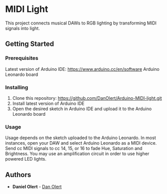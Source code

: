 # MIDI Light

This project connects musical DAWs to RGB lighting by transforming MIDI signals into light.

## Getting Started

### Prerequisites

Latest version of Arduino IDE: https://www.arduino.cc/en/software
Arduino Leonardo board

### Installing

1. Clone this repository: https://github.com/DanOlert/Arduino-MIDI-light.git
2. Install latest version of Arduino IDE
3. Open the desired sketch in Arduino IDE and upload it to the Arduino Leonardo board

### Usage

Usage depends on the sketch uploaded to the Arduino Leonardo. In most instances, open your DAW and select Arduino Leonardo as a MIDI device. Send cc MIDI signals to cc 14, 15, or 16 to fade Hue, Saturation and Brightness. You may use an amplification circuit in order to use higher powered LED lights.

## Authors

* **Daniel Olert** - [Dan Olert](https://github.com/DanOlert/)

